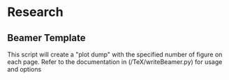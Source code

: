 # Research
## Beamer Template
This script will create a "plot dump" with the specified number of figure on each page. Refer to the 
documentation in (/TeX/writeBeamer.py) for usage and options
